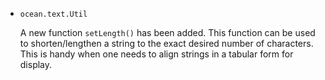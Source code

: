 * `ocean.text.Util`

  A new function `setLength()` has been added. This function can be used to
  shorten/lengthen a string to the exact desired number of characters. This is
  handy when one needs to align strings in a tabular form for display.
